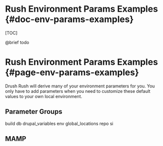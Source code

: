 Rush Environment Params Examples  {#doc-env-params-examples}
===============

[TOC]

@brief todo

Rush Environment Params Examples  {#page-env-params-examples}
====================

Drush Rush will derive many of your environment parameters for you.
You only have to add parameters when you need to customize these default values to your own local environment.

## Parameter Groups

build
db
drupal_variables
env
global_locations
repo
si

## MAMP
